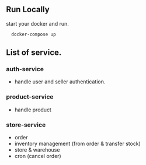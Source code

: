 ## Run Locally
start your docker and run.
```bash
  docker-compose up
```
## List of service.
### auth-service 
 - handle user and seller authentication.
### product-service
  - handle product
### store-service
  - order
  - inventory management (from order & transfer stock)
  - store & warehouse
  - cron (cancel order)